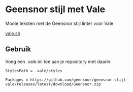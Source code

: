 # Geensnor stijl met Vale

Mooie teksten met de Geensnor stijl linter voor Vale

[vale.sh](https://vale.sh)

## Gebruik

Voeg een .vale.ini toe aan je repository met daarin:

```
StylesPath = .vale/styles

Packages = https://github.com/geensnor/geensnor-stijl-vale/releases/latest/download/Geensnor.zip
```

